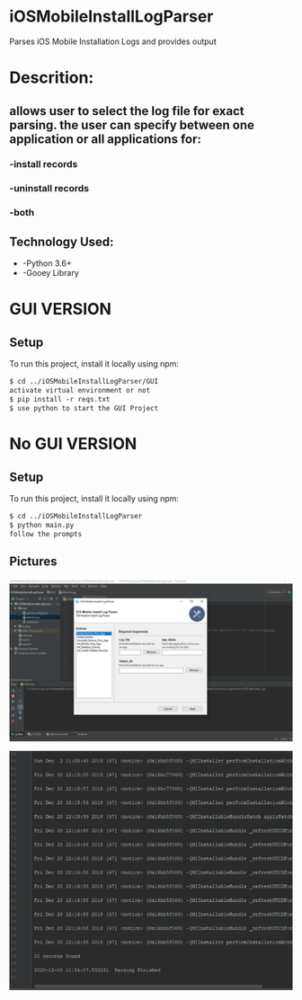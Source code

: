 # iOSMobileInstallLogParser
 Parses iOS Mobile Installation Logs and provides output


# Descrition:
## allows user to select the log file for exact parsing. the user can specify between one application or all applications for:
###      -install records
###      -uninstall records
###      -both

## Technology Used:
 * -Python 3.6+
 * -Gooey Library


# GUI VERSION

## Setup
To run this project, install it locally using npm:

```
$ cd ../iOSMobileInstallLogParser/GUI
activate virtual environment or not
$ pip install -r reqs.txt
$ use python to start the GUI Project
```

# No GUI VERSION

## Setup
To run this project, install it locally using npm:

```
$ cd ../iOSMobileInstallLogParser
$ python main.py
follow the prompts
```

## Pictures

![GUI](./sampleimages/gui.PNG)

![Output](./sampleimages/outputsample.PNG)
